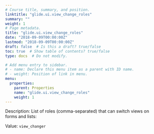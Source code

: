 ```yaml
---
# Course title, summary, and position.
linktitle: "glide.ui.view_change_roles"
summary: ""
weight: 1
# Page metadata.
title: "glide.ui.view_change_roles"
date: "2018-09-09T00:00:00Z"
lastmod: "2018-09-09T00:00:00Z"
draft: false  # Is this a draft? true/false
toc: true  # Show table of contents? true/false
type: docs  # Do not modify.

# Add menu entry to sidebar.
# - name: Declare this menu item as a parent with ID name.
# - weight: Position of link in menu.
menu:
  properties:
    parent: Properties
    name: "glide.ui.view_change_roles"
    weight: 1
---
```


Description: List of roles (comma-separated) that can switch views on forms and lists:


Value: `view_changer`